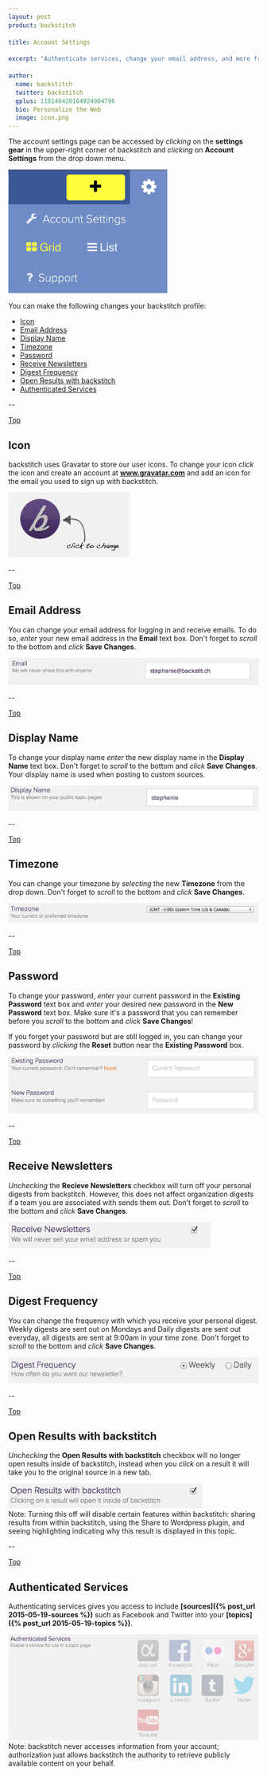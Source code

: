```yaml
---
layout: post
product: backstitch

title: Account Settings

excerpt: "Authenticate services, change your email address, and more from the account settings page."

author:
  name: backstitch
  twitter: backstitch
  gplus: 118146420164924904796 
  bio: Personalize the Web
  image: icon.png
---
```


The account settings page can be accessed by *clicking* on the **settings gear** in the upper-right corner of backstitch and *clicking* on **Account Settings** from the drop down menu. 

<div class="full zoomable"><img src="/images/account_settings/account_settings.png"></div>

You can make the following changes your backstitch profile:

<a name='Top'></a>
- [Icon](#Icon)
- [Email Address](#Email)
- [Display Name](#DisplayName)
- [Timezone](#Timezone)
- [Password](#Password)
- [Receive Newsletters](#Newsletters)
- [Digest Frequency](#Digest)
- [Open Results with backstitch](#Results)
- [Authenticated Services](#Services)

--

<a name='Icon'></a>

[Top](#Top)<br />
## Icon

backstitch uses Gravatar to store our user icons. To change your icon *click* the icon and create an account at **www.gravatar.com** and add an icon for the email you used to sign up with backstitch. 

<div class="full zoomable"><img src="/images/account_settings/icon.png"></div>

--

<a name='Email'></a>

[Top](#Top)<br />
## Email Address

You can change your email address for logging in and receive emails. To do so, *enter* your new email address in the **Email** text box. Don't forget to *scroll* to the bottom and *click* **Save Changes**.

<div class="full zoomable"><img src="/images/account_settings/email.png"></div>

--

<a name='DisplayName'></a>

[Top](#Top)<br />
## Display Name

To change your display name *enter* the new display name in the **Display Name** text box. Don't forget to *scroll* to the bottom and *click* **Save Changes**.  Your display name is used when posting to custom sources.

<div class="full zoomable"><img src="/images/account_settings/display_name.png"></div>

--

<a name='Timezone'></a>

[Top](#Top)<br />
## Timezone

You can change your timezone by *selecting* the new **Timezone** from the drop down. Don't forget to *scroll* to the bottom and *click* **Save Changes**.

<div class="full zoomable"><img src="/images/account_settings/timezone.png"></div>

--

<a name='Password'></a>

[Top](#Top)<br />
## Password 

To change your password, *enter* your current password in the **Existing Password** text box and *enter* your desired new password in the **New Password** text box. Make sure it's a password that you can remember before you *scroll* to the bottom and *click* **Save Changes**! 

If you forget your password but are still logged in, you can change your password by *clicking* the **Reset** button near the **Existing Password** box. 

<div class="full zoomable"><img src="/images/account_settings/password.png"></div>

--

<a name='Newsletters'></a>

[Top](#Top)<br />
## Receive Newsletters

*Unchecking* the **Recieve Newsletters** checkbox will turn off your personal digests from backstitch. However, this does not affect organization digests if a team you are associated with sends them out. Don't forget to *scroll* to the bottom and *click* **Save Changes**.

<div class="full zoomable"><img src="/images/account_settings/newsletter.png"></div>

--

<a name='Digest'></a>

[Top](#Top)<br />
## Digest Frequency

You can change the frequency with which you receive your personal digest.  Weekly digests are sent out on Mondays and Daily digests are sent out everyday, all digests are sent at 9:00am in your time zone. Don't forget to *scroll* to the bottom and *click* **Save Changes**.

<div class="full zoomable"><img src="/images/account_settings/digest.png"></div>

--

<a name='Results'></a>

[Top](#Top)<br />
## Open Results with backstitch

*Unchecking* the **Open Results with backstitch** checkbox will no longer open results inside of backstitch, instead when you *click* on a result it will take you to the original source in a new tab. 

<div class="full zoomable"><img src="/images/account_settings/results.png"></div>

<div class="note">
  Note: Turning this off will disable certain features within backstitch: sharing results from within backstitch, using the Share to Wordpress plugin, and seeing highlighting indicating why this result is displayed in this topic.
</div>

--

<a name='Services'></a>

[Top](#Top)<br />
## Authenticated Services

Authenticating services gives you access to include **[sources]({% post_url 2015-05-19-sources %})** such as Facebook and Twitter into your **[topics]({% post_url 2015-05-19-topics %})**.

<div class="full zoomable"><img src="/images/account_settings/authenticated_services.png"></div>

<div class="note">
  Note: backstitch never accesses information from your account; authorization just allows backstitch the authority to retrieve publicly available content on your behalf.
</div>
